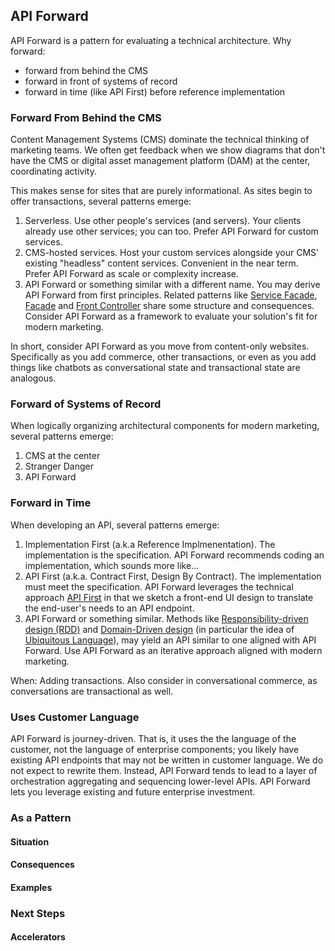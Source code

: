 ## API Forward

API Forward is a pattern for evaluating a technical architecture. Why forward:

- forward from behind the CMS
- forward in front of systems of record <!-- ref: Bimodal IT -->
- forward in time (like API First) before reference implementation

### Forward From Behind the CMS

Content Management Systems (CMS) dominate the technical thinking of marketing teams. We often get feedback when we show diagrams that don't have the CMS or digital asset management platform (DAM) at the center, coordinating activity.

This makes sense for sites that are purely informational. As sites begin to offer transactions, several patterns emerge:

1. Serverless. Use other people's services (and servers). Your clients already use other services; you can too. Prefer API Forward for custom services. <!--TODO: Add section on role of "serverless" in JDD. -->
2. CMS-hosted services. Host your custom services alongside your CMS' existing "headless" content services. Convenient in the near term. Prefer API Forward as scale or complexity increase. <!--Name antipattern and explore in depth-->
3. API Forward or something similar with a different name. You may derive API Forward from first principles. Related patterns like [Service Facade](https://www.ibm.com/support/knowledgecenter/pt-br/SSMKHH_9.0.0/com.ibm.etools.mft.pattern.sen.doc/sen/sf/overview.htm), [Facade](https://en.wikipedia.org/wiki/Facade_pattern) and [Front Controller](https://en.wikipedia.org/wiki/Front_controller) share some structure and consequences. Consider API Forward as a framework to evaluate your solution's fit for modern marketing.

In short, consider API Forward as you move from content-only websites. Specifically as you add commerce, other transactions, or even as you add things like chatbots as conversational state and transactional state are analogous.

### Forward of Systems of Record

<!-- TODO: Cake layer diagram, rise of orchestration, MuleSoft... -->

When logically organizing architectural components for modern marketing, several patterns emerge:

1. CMS at the center<!-- Unintentional Mediator-->
1. Stranger Danger <!-- Law of Demeter, Don't Talk to Strangers, Skipping Cake Layers-->
1. API Forward <!-- Effective Mediator-->

### Forward in Time

<!-- TODO: API First... -->

When developing an API, several patterns emerge:

1. Implementation First (a.k.a Reference Implmenentation). The implementation is the specification. API Forward recommends coding an implementation, which sounds more like...
1. API First (a.k.a. Contract First, Design By Contract). The implementation must meet the specification. API Forward leverages the technical approach [API First](https://swagger.io/resources/articles/adopting-an-api-first-approach/) in that we sketch a front-end UI design to translate the end-user's needs to an API endpoint. 
1. API Forward or something similar. Methods like [Responsibility-driven design (RDD)](https://en.wikipedia.org/wiki/Responsibility-driven_design) and [Domain-Driven design](https://en.wikipedia.org/wiki/Responsibility-driven_design) (in particular the idea of [Ubiquitous Language](https://martinfowler.com/bliki/UbiquitousLanguage.html)), may yield an API similar to one aligned with API Forward. Use API Forward as an iterative approach aligned with modern marketing.

When: Adding transactions. Also consider in conversational commerce, as conversations are transactional as well.

### Uses Customer Language

API Forward is journey-driven. That is, it uses the the language of the customer, not the language of enterprise components; you likely have existing API endpoints that may not be written in customer language. We do not expect to rewrite them. Instead, API Forward tends to lead to a layer of orchestration aggregating and sequencing lower-level APIs. API Forward lets you leverage existing and future enterprise investment.

### As a Pattern

#### Situation

#### Consequences

#### Examples

### Next Steps

#### Accelerators

<!-- See also: Versioning -->

